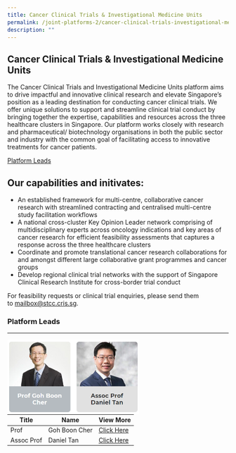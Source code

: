 ```yaml
---
title: Cancer Clinical Trials & Investigational Medicine Units
permalink: /joint-platforms-2/cancer-clinical-trials-investigational-medicine-units/
description: ""
---
```

Cancer Clinical Trials &amp; Investigational Medicine Units
-------------------------------------------------------

The Cancer Clinical Trials and Investigational Medicine Units platform aims to drive impactful and innovative clinical research and elevate Singapore’s position as a leading destination for conducting cancer clinical trials. We offer unique solutions to support and streamline clinical trial conduct by bringing together the expertise, capabilities and resources across the three healthcare clusters in Singapore. Our platform works closely with research and pharmaceutical/ biotechnology organisations in both the public sector and industry with the common goal of facilitating access to innovative treatments for cancer patients.

[Platform Leads](#platform-leads)

Our capabilities and initivates:
--------------------------------

*   An established framework for multi-centre, collaborative cancer research with streamlined contracting and centralised multi-centre study facilitation workflows
*   A national cross-cluster Key Opinion Leader network comprising of multidisciplinary experts across oncology indications and key areas of cancer research for efficient feasibility assessments that captures a response across the three healthcare clusters
*   Coordinate and promote translational cancer research collaborations for and amongst different large collaborative grant programmes and cancer groups
*   Develop regional clinical trial networks with the support of Singapore Clinical Research Institute for cross-border trial conduct

For feasibility requests or clinical trial enquiries, please send them to&nbsp;mailbox@stcc.cris.sg.

### Platform Leads
--------------
<img align="left" style="width:300px" src="/images/platformleadcctimu.png">

<br><br>

| Title | Name | View More |
| -------- | -------- | -------- |
| Prof | Goh Boon Cher | [Click Here](/leaders/prof-goh-boon-cher) |
| Assoc Prof | Daniel Tan | [Click Here](/leaders/assoc-prof-daniel-tan) |